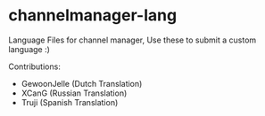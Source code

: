# channelmanager-lang
Language Files for channel manager, Use these to submit a custom language :)


Contributions:
- GewoonJelle (Dutch Translation)
- XCanG (Russian Translation)
- Truji (Spanish Translation)
